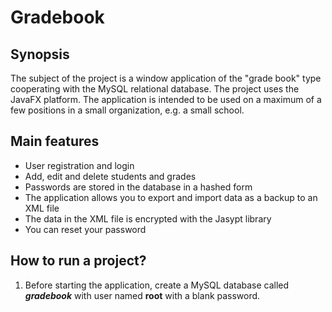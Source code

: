 # Gradebook

## Synopsis
The subject of the project is a window application of the "grade book" type cooperating with the MySQL relational database. The project uses the JavaFX platform. The application is intended to be used on a maximum of a few positions in a small organization, e.g. a small school.

## Main features
* User registration and login
* Add, edit and delete students and grades
* Passwords are stored in the database in a hashed form
* The application allows you to export and import data as a backup to an XML file
* The data in the XML file is encrypted with the Jasypt library
* You can reset your password

## How to run a project?
1. Before starting the application, create a MySQL database called ___gradebook___ with user named __root__ with a blank password.

